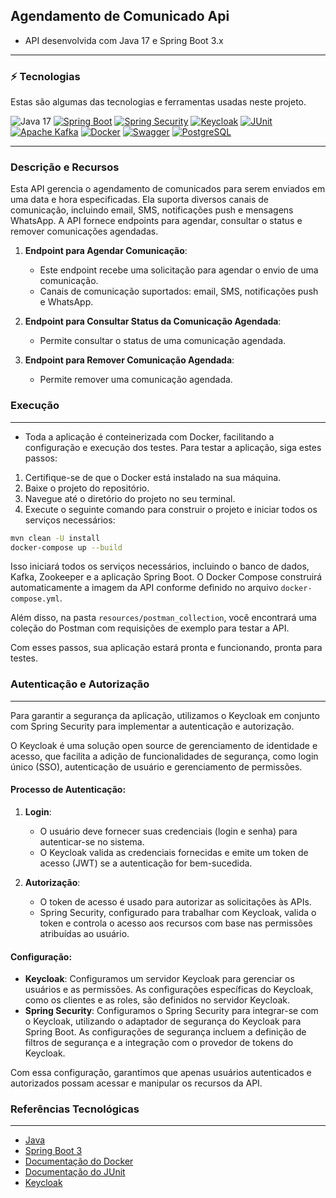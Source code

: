 ## Agendamento de Comunicado Api

* API desenvolvida com Java 17 e Spring Boot 3.x

---

### ⚡ Tecnologias

Estas são algumas das tecnologias e ferramentas usadas neste projeto.

![Java 17](https://img.shields.io/badge/-Java%2017-007396?style=flat-square&logo=java&logoColor=white)
[![Spring Boot](https://img.shields.io/badge/-Spring%20Boot-6DB33F?style=flat-square&logo=spring&logoColor=white)](https://spring.io/projects/spring-boot)
[![Spring Security](https://img.shields.io/badge/-Spring%20Security-6DB33F?style=flat-square&logo=Spring%20Security&logoColor=white)](https://spring.io/projects/spring-security)
[![Keycloak](https://img.shields.io/badge/-Keycloak-000000?style=flat-square&logo=keycloak&logoColor=white)](https://www.keycloak.org/)
[![JUnit](https://img.shields.io/badge/-JUnit-25A162?style=flat-square&logo=JUnit5&logoColor=white)](https://junit.org/junit5/)
[![Apache Kafka](https://img.shields.io/badge/-Apache%20Kafka-231F20?style=flat-square&logo=Apache%20Kafka&logoColor=white)](https://kafka.apache.org/)
[![Docker](https://img.shields.io/badge/-Docker-2496ED?style=flat-square&logo=Docker&logoColor=white)](https://www.docker.com/)
[![Swagger](https://img.shields.io/badge/-Swagger-85EA2D?style=flat-square&logo=swagger&logoColor=black)](https://swagger.io/)
[![PostgreSQL](https://img.shields.io/badge/-PostgreSQL-336791?style=flat-square&logo=postgresql&logoColor=white)](https://www.postgresql.org/)


---

### Descrição e Recursos
Esta API gerencia o agendamento de comunicados para serem enviados em uma data e hora especificadas. Ela suporta diversos canais de comunicação, incluindo email, SMS, notificações push e mensagens WhatsApp. A API fornece endpoints para agendar, consultar o status e remover comunicações agendadas.

1. **Endpoint para Agendar Comunicação**:
   - Este endpoint recebe uma solicitação para agendar o envio de uma comunicação.
   - Canais de comunicação suportados: email, SMS, notificações push e WhatsApp.

2. **Endpoint para Consultar Status da Comunicação Agendada**:
   - Permite consultar o status de uma comunicação agendada.

3. **Endpoint para Remover Comunicação Agendada**:
   - Permite remover uma comunicação agendada.

### Execução

---
* Toda a aplicação é conteinerizada com Docker, facilitando a configuração e execução dos testes. Para testar a aplicação, siga estes passos:

1. Certifique-se de que o Docker está instalado na sua máquina.
2. Baixe o projeto do repositório.
3. Navegue até o diretório do projeto no seu terminal.
4. Execute o seguinte comando para construir o projeto e iniciar todos os serviços necessários:

```bash
mvn clean -U install
docker-compose up --build
```

Isso iniciará todos os serviços necessários, incluindo o banco de dados, Kafka, Zookeeper e a aplicação Spring Boot. O Docker Compose construirá automaticamente a imagem da API conforme definido no arquivo `docker-compose.yml`.

Além disso, na pasta `resources/postman_collection`, você encontrará uma coleção do Postman com requisições de exemplo para testar a API.

Com esses passos, sua aplicação estará pronta e funcionando, pronta para testes.

### Autenticação e Autorização

---
Para garantir a segurança da aplicação, utilizamos o Keycloak em conjunto com Spring Security para implementar a autenticação e autorização.

O Keycloak é uma solução open source de gerenciamento de identidade e acesso, que facilita a adição de funcionalidades de segurança, como login único (SSO), autenticação de usuário e gerenciamento de permissões.

#### Processo de Autenticação:
1. **Login**:
   - O usuário deve fornecer suas credenciais (login e senha) para autenticar-se no sistema.
   - O Keycloak valida as credenciais fornecidas e emite um token de acesso (JWT) se a autenticação for bem-sucedida.

2. **Autorização**:
   - O token de acesso é usado para autorizar as solicitações às APIs.
   - Spring Security, configurado para trabalhar com Keycloak, valida o token e controla o acesso aos recursos com base nas permissões atribuídas ao usuário.

#### Configuração:
- **Keycloak**: Configuramos um servidor Keycloak para gerenciar os usuários e as permissões. As configurações específicas do Keycloak, como os clientes e as roles, são definidos no servidor Keycloak.
- **Spring Security**: Configuramos o Spring Security para integrar-se com o Keycloak, utilizando o adaptador de segurança do Keycloak para Spring Boot. As configurações de segurança incluem a definição de filtros de segurança e a integração com o provedor de tokens do Keycloak.

Com essa configuração, garantimos que apenas usuários autenticados e autorizados possam acessar e manipular os recursos da API.

### Referências Tecnológicas

---
* [Java](https://dev.java/)
* [Spring Boot 3](https://docs.spring.io/spring-boot/docs/3.1.11/reference/html/)
* [Documentação do Docker](https://docs.docker.com/)
* [Documentação do JUnit](https://junit.org/junit5/docs/current/user-guide/)
* [Keycloak](https://www.keycloak.org/documentation.html)